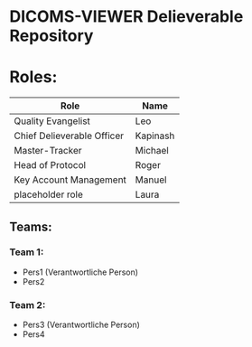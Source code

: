 # DICOMS-VIEWER Delieverable Repository

# Roles:

| Role                       | Name     |
| -------------------------- | -------- |
| Quality Evangelist         | Leo      |
| Chief Delieverable Officer | Kapinash |
| Master-Tracker             | Michael  |
| Head of Protocol           | Roger    |
| Key Account Management     | Manuel   |
| placeholder role           | Laura    |

## Teams:

### Team 1:

* Pers1 (Verantwortliche Person)
* Pers2

### Team 2:

* Pers3 (Verantwortliche Person)
* Pers4
